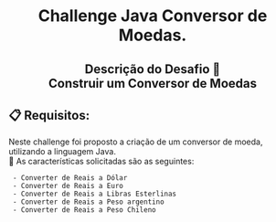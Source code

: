 <h1 align ="center">Challenge Java Conversor de Moedas.</h1>

<h2 align ="center">Descrição do Desafio 📜<br>
Construir um Conversor de Moedas</h2>


<h2>📋 Requisitos:</h2>

Neste challenge foi proposto a criação de um conversor de moeda, utilizando a linguagem Java. </br>
📌 As características solicitadas são as seguintes:

     - Converter de Reais a Dólar
     - Converter de Reais a Euro
     - Converter de Reais a Libras Esterlinas
     - Converter de Reais a Peso argentino
     - Converter de Reais a Peso Chileno

 

